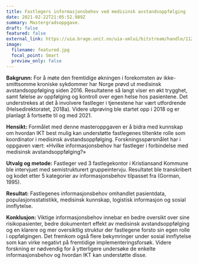 ```yaml
---
title: Fastlegers informasjonsbehov ved medisinsk avstandsoppfølging
date: 2021-02-22T21:05:52.989Z
summary: Mastergradsoppgave.
draft: false
featured: false
external_link: https://uia.brage.unit.no/uia-xmlui/bitstream/handle/11250/2618659/Rekdal%2c%20Sondre%20Sverd.pdf?sequence=1&isAllowed=y
image:
  filename: featured.jpg
  focal_point: Smart
  preview_only: false
---
```

**Bakgrunn:** For å møte den fremtidige økningen i forekomsten av ikke-smittsomme kroniske sykdommer har Norge prøvd ut medisinsk avstandsoppfølging siden 2016. Resultatene så langt viser en økt trygghet, samt følelse av oppfølging og kontroll over egen helse hos pasientene. Det understrekes at det å involvere fastleger i tjenestene har vært utfordrende (Helsedirektoratet, 2018a). Videre utprøving ble startet opp i 2018 og er planlagt å fortsette til og med 2021. 

**Hensikt:** Formålet med denne masteroppgaven er å bidra med kunnskap om hvordan IKT best mulig kan understøtte fastlegenes tiltenkte rolle som koordinator i medisinsk avstandsoppfølging. Forskningsspørsmålet har i oppgaven vært: «Hvilke informasjonsbehov har fastleger i forbindelse med medisinsk avstandsoppfølging?» 

**Utvalg og metode:** Fastleger ved 3 fastlegekontor i Kristiansand Kommune ble intervjuet med semistrukturert gruppeintervju. Resultatet ble transkribert og kodet etter 5 kategorier av informasjonsbehov tilpasset fra (Gorman, 1995). 

**Resultat:** Fastlegenes informasjonsbehov omhandlet pasientdata, populasjonsstatistikk, medisinsk kunnskap, logistisk informasjon og sosial innflytelse. 

**Konklusjon:** Viktige informasjonsbehov innebar en bedre oversikt over sine risikopasienter, bedre dokumentert effekt av medisinsk avstandsoppfølging og en klarere og mer oversiktlig struktur der fastlegene forsto sin egen rolle i oppfølgingen. Det fremkom også flere bekymringer under sosial innflytelse som kan virke negativt på fremtidige implementeringsforsøk. Videre forskning er nødvendig for å ytterligere undersøke de enkelte informasjonsbehov og hvordan IKT kan understøtte disse.